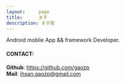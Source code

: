 ```yaml
---
layout:     page
title:      关于
description: 关于我
---
```

Android moblie App && framework Developer.

#### CONTACT:
__Github__:  https://github.com/gaozp  
__Mail__:    ihsan.gaozp@gmail.com


